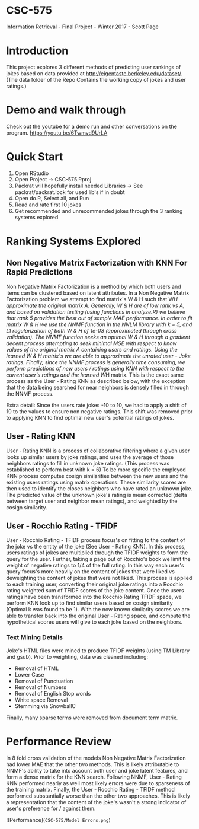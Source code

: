 # CSC-575
Information Retrieval - Final Project - Winter 2017 - Scott Page

# Introduction
This project explores 3 different methods of predicting user rankings of jokes based on data provided at http://eigentaste.berkeley.edu/dataset/. (The data folder of the Repo Contains the working copy of jokes and user ratings.) 

# Demo and walk through
Check out the youtube for a demo run and other conversations on the program. https://youtu.be/6Twmvd9UrLA

# Quick Start

1. Open RStudio
2. Open Project -> CSC-575.Rproj
3. Packrat will hopefully install needed Libraries -> See packrat/packrat.lock for used lib's if in doubt
4. Open do.R, Select all, and Run
5. Read and rate first 10 jokes
6. Get recommended and unrecommended jokes through the 3 ranking systems explored

# Ranking Systems Explored
## Non Negative Matrix Factorization with KNN For Rapid Predictions
  Non Negative Matrix Factorization is a method by which both users and items can be clustered based on latent attributes. In a Non Negative Matrix Factorization problem we attempt to find matrix's W & H such that W*H approximate the original matrix A. Generally, W & H are of low rank vs A, and based on validation testing (using functions in analyze.R) we believe that rank 5 provides the best out of sample MAE performance. 
  In order to fit matrix W & H we use the NNMF function in the NNLM library with k = 5, and L1 regularization of both W & H of 1e-03 (approximated through cross validation). The NNMF function seeks an optimal W & H through a gradient decent process attempting to seek minimal MSE with respect to know values of the original matrix A containing users and ratings. Using the learned W & H matrix's we are able to approximate the unrated user - Joke ratings.
  Finally, since the NNMF process is generally time consuming, we perform predictions of new users / ratings using KNN with respect to the current user's ratings and the learned W*H matrix. This is the exact same process as the User - Rating KNN as described below, with the exception that the data being searched for near neighbors is densely filled in through the NNMF process.
  
Extra detail: Since the users rate jokes -10 to 10, we had to apply a shift of 10 to the values to ensure non negative ratings. This shift was removed prior to applying KNN to find optimal new user's potential ratings of jokes.

## User - Rating KNN
  User - Rating KNN is a process of collaborative filtering where a given user looks up similar users by joke ratings, and uses the average of those neighbors ratings to fill in unknown joke ratings. (This process was established to perform best with k = 6) To be more specific the employed KNN process computes cosign similarities between the new users and the existing users ratings using matrix operations. These similarity scores are then used to identify the closes neighbors who have rated an unknown joke. The predicted value of the unknown joke's rating is mean corrected (delta between target user and neighbor mean ratings), and weighted by the cosign similarity. 
  
## User - Rocchio Rating - TFIDF
  User - Rocchio Rating - TFIDF process focus's on fitting to the content of the joke vs the entity of the joke (See User - Rating KNN). In this process, users ratings of jokes are multiplied through the TFIDF weights to form the query for the user. Further, taking a page out of Rocchio's book we limit the weight of negative ratings to 1/4 of the full rating. In this way each user's query focus's more heavily on the content of jokes that were liked vs deweighting the content of jokes that were not liked. This process is applied to each training user, converting their original joke ratings into a Rocchio rating weighted sum of TFIDF scores of the joke content.
  Once the users ratings have been transformed into the Rocchio Rating TFIDF space, we perform KNN look up to find similar users based on cosign similarity (Optimal k was found to be 1).  With the now known similarity scores we are able to transfer back into the original User - Rating space, and compute the hypothetical scores users will give to each joke based on the neighbors.
  
### Text Mining Details
Joke's HTML files were mined to produce TFIDF weights (using TM Library and gsub). Prior to weighting, data was cleaned including:

* Removal of HTML
* Lower Case
* Removal of Punctuation
* Removal of Numbers
* Removal of English Stop words
* White space Removal
* Stemming via SnowballC

Finally, many sparse terms were removed from document term matrix. 
  
# Performance Review
  In 8 fold cross validation of the models Non Negative Matrix Factorization had lower MAE that the other two methods. This is likely attributable to NNMF's ability to take into account both user and joke latent features, and form a dense matrix for the KNN search.
  Following NNMF, User - Rating KNN performed nearly as well most likely errors were due to sparseness of the training matrix.
  Finally, the User - Rocchio Rating - TFIDF method performed substantially worse than the other two approaches. This is likely a representation that the content of the joke's wasn't a strong indicator of user's preference for / against them.

![Performance](`CSC-575/Model Errors.png`)
